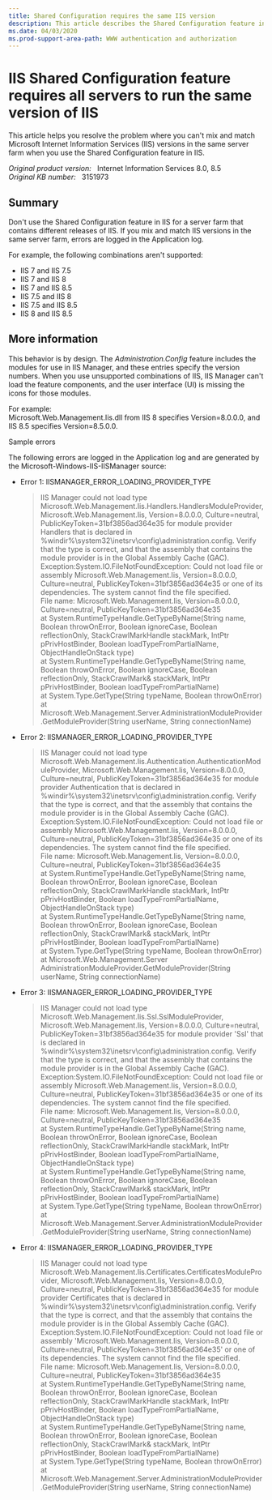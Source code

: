 ```yaml
---
title: Shared Configuration requires the same IIS version
description: This article describes the Shared Configuration feature in IIS. Emphasizes that you cannot mix and match IIS versions in the same server farm.
ms.date: 04/03/2020
ms.prod-support-area-path: WWW authentication and authorization
---
```

# IIS Shared Configuration feature requires all servers to run the same version of IIS

This article helps you resolve the problem where you can't mix and match Microsoft Internet Information Services (IIS) versions in the same server farm when you use the Shared Configuration feature in IIS.

_Original product version:_ &nbsp; Internet Information Services 8.0, 8.5  
_Original KB number:_ &nbsp; 3151973

## Summary

Don't use the Shared Configuration feature in IIS for a server farm that contains different releases of IIS. If you mix and match IIS versions in the same server farm, errors are logged in the Application log.

For example, the following combinations aren't supported:

- IIS 7 and IIS 7.5
- IIS 7 and IIS 8
- IIS 7 and IIS 8.5
- IIS 7.5 and IIS 8
- IIS 7.5 and IIS 8.5
- IIS 8 and IIS 8.5

## More information

This behavior is by design. The *Administration.Config* feature includes the modules for use in IIS Manager, and these entries specify the version numbers. When you use unsupported combinations of IIS, IIS Manager can't load the feature components, and the user interface (UI) is missing the icons for those modules.

For example:  
Microsoft.Web.Management.Iis.dll from IIS 8 specifies Version=8.0.0.0, and IIS 8.5 specifies Version=8.5.0.0.

Sample errors

The following errors are logged in the Application log and are generated by the Microsoft-Windows-IIS-IISManager source:

- Error 1: IISMANAGER_ERROR_LOADING_PROVIDER_TYPE

    > IIS Manager could not load type Microsoft.Web.Management.Iis.Handlers.HandlersModuleProvider, Microsoft.Web.Management.Iis, Version=8.0.0.0, Culture=neutral, PublicKeyToken=31bf3856ad364e35 for module provider Handlers that is declared in %windir%\system32\inetsrv\config\administration.config. Verify that the type is correct, and that the assembly that contains the module provider is in the Global Assembly Cache (GAC).
    > Exception:System.IO.FileNotFoundException: Could not load file or assembly Microsoft.Web.Management.Iis, Version=8.0.0.0, Culture=neutral, PublicKeyToken=31bf3856ad364e35 or one of its dependencies. The system cannot find the file specified.  
    > File name: Microsoft.Web.Management.Iis, Version=8.0.0.0, Culture=neutral, PublicKeyToken=31bf3856ad364e35  
    > at System.RuntimeTypeHandle.GetTypeByName(String name, Boolean throwOnError, Boolean ignoreCase, Boolean reflectionOnly, StackCrawlMarkHandle stackMark, IntPtr pPrivHostBinder, Boolean loadTypeFromPartialName, ObjectHandleOnStack type)  
    > at System.RuntimeTypeHandle.GetTypeByName(String name, Boolean throwOnError, Boolean ignoreCase, Boolean reflectionOnly, StackCrawlMark& stackMark, IntPtr pPrivHostBinder, Boolean loadTypeFromPartialName)  
    > at System.Type.GetType(String typeName, Boolean throwOnError)  
    > at Microsoft.Web.Management.Server.AdministrationModuleProvider.GetModuleProvider(String userName, String connectionName)

- Error 2: IISMANAGER_ERROR_LOADING_PROVIDER_TYPE

    > IIS Manager could not load type Microsoft.Web.Management.Iis.Authentication.AuthenticationModuleProvider, Microsoft.Web.Management.Iis, Version=8.0.0.0, Culture=neutral, PublicKeyToken=31bf3856ad364e35 for module provider Authentication that is declared in %windir%\system32\inetsrv\config\administration.config. Verify that the type is correct, and that the assembly that contains the module provider is in the Global Assembly Cache (GAC).  
    > Exception:System.IO.FileNotFoundException: Could not load file or assembly Microsoft.Web.Management.Iis, Version=8.0.0.0, Culture=neutral, PublicKeyToken=31bf3856ad364e35 or one of its dependencies. The system cannot find the file specified.  
    > File name: Microsoft.Web.Management.Iis, Version=8.0.0.0, Culture=neutral, PublicKeyToken=31bf3856ad364e35  
    > at System.RuntimeTypeHandle.GetTypeByName(String name, Boolean throwOnError, Boolean ignoreCase, Boolean reflectionOnly, StackCrawlMarkHandle stackMark, IntPtr pPrivHostBinder, Boolean loadTypeFromPartialName, ObjectHandleOnStack type)  
    > at System.RuntimeTypeHandle.GetTypeByName(String name, Boolean throwOnError, Boolean ignoreCase, Boolean reflectionOnly, StackCrawlMark& stackMark, IntPtr pPrivHostBinder, Boolean loadTypeFromPartialName)  
    > at System.Type.GetType(String typeName, Boolean throwOnError)  
    > at Microsoft.Web.Management.Server AdministrationModuleProvider.GetModuleProvider(String userName, String connectionName)

- Error 3: IISMANAGER_ERROR_LOADING_PROVIDER_TYPE

    > IIS Manager could not load type Microsoft.Web.Management.Iis.Ssl.SslModuleProvider, Microsoft.Web.Management.Iis, Version=8.0.0.0, Culture=neutral, PublicKeyToken=31bf3856ad364e35 for module provider 'Ssl' that is declared in %windir%\system32\inetsrv\config\administration.config. Verify that the type is correct, and that the assembly that contains the module provider is in the Global Assembly Cache (GAC).  
    > Exception:System.IO.FileNotFoundException: Could not load file or assembly Microsoft.Web.Management.Iis, Version=8.0.0.0, Culture=neutral, PublicKeyToken=31bf3856ad364e35 or one of its dependencies. The system cannot find the file specified.  
    > File name: Microsoft.Web.Management.Iis, Version=8.0.0.0, Culture=neutral, PublicKeyToken=31bf3856ad364e35  
    > at System.RuntimeTypeHandle.GetTypeByName(String name, Boolean throwOnError, Boolean ignoreCase, Boolean reflectionOnly, StackCrawlMarkHandle stackMark, IntPtr pPrivHostBinder, Boolean loadTypeFromPartialName, ObjectHandleOnStack type)  
    > at System.RuntimeTypeHandle.GetTypeByName(String name, Boolean throwOnError, Boolean ignoreCase, Boolean reflectionOnly, StackCrawlMark& stackMark, IntPtr pPrivHostBinder, Boolean loadTypeFromPartialName)  
    > at System.Type.GetType(String typeName, Boolean throwOnError)  
    > at Microsoft.Web.Management.Server.AdministrationModuleProvider.GetModuleProvider(String userName, String connectionName)

- Error 4: IISMANAGER_ERROR_LOADING_PROVIDER_TYPE

    > IIS Manager could not load type Microsoft.Web.Management.Iis.Certificates.CertificatesModuleProvider, Microsoft.Web.Management.Iis, Version=8.0.0.0, Culture=neutral, PublicKeyToken=31bf3856ad364e35 for module provider Certificates that is declared in %windir%\system32\inetsrv\config\administration.config. Verify that the type is correct, and that the assembly that contains the module provider is in the Global Assembly Cache (GAC).  
    > Exception:System.IO.FileNotFoundException: Could not load file or assembly 'Microsoft.Web.Management.Iis, Version=8.0.0.0, Culture=neutral, PublicKeyToken=31bf3856ad364e35' or one of its dependencies. The system cannot find the file specified.  
    > File name: Microsoft.Web.Management.Iis, Version=8.0.0.0, Culture=neutral, PublicKeyToken=31bf3856ad364e35  
    > at System.RuntimeTypeHandle.GetTypeByName(String name, Boolean throwOnError, Boolean ignoreCase, Boolean reflectionOnly, StackCrawlMarkHandle stackMark, IntPtr pPrivHostBinder, Boolean loadTypeFromPartialName, ObjectHandleOnStack type)  
    > at System.RuntimeTypeHandle.GetTypeByName(String name, Boolean throwOnError, Boolean ignoreCase, Boolean reflectionOnly, StackCrawlMark& stackMark, IntPtr pPrivHostBinder, Boolean loadTypeFromPartialName)  
    > at System.Type.GetType(String typeName, Boolean throwOnError)  
    > at Microsoft.Web.Management.Server.AdministrationModuleProvider.GetModuleProvider(String userName, String connectionName)
